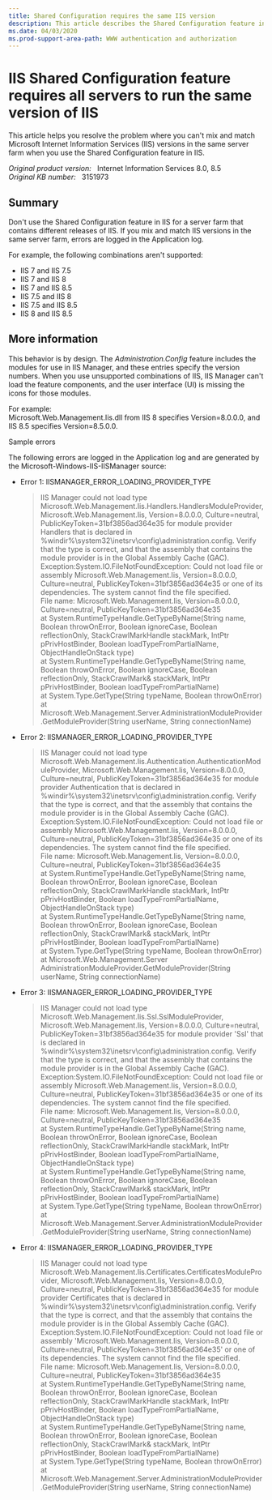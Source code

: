 ```yaml
---
title: Shared Configuration requires the same IIS version
description: This article describes the Shared Configuration feature in IIS. Emphasizes that you cannot mix and match IIS versions in the same server farm.
ms.date: 04/03/2020
ms.prod-support-area-path: WWW authentication and authorization
---
```

# IIS Shared Configuration feature requires all servers to run the same version of IIS

This article helps you resolve the problem where you can't mix and match Microsoft Internet Information Services (IIS) versions in the same server farm when you use the Shared Configuration feature in IIS.

_Original product version:_ &nbsp; Internet Information Services 8.0, 8.5  
_Original KB number:_ &nbsp; 3151973

## Summary

Don't use the Shared Configuration feature in IIS for a server farm that contains different releases of IIS. If you mix and match IIS versions in the same server farm, errors are logged in the Application log.

For example, the following combinations aren't supported:

- IIS 7 and IIS 7.5
- IIS 7 and IIS 8
- IIS 7 and IIS 8.5
- IIS 7.5 and IIS 8
- IIS 7.5 and IIS 8.5
- IIS 8 and IIS 8.5

## More information

This behavior is by design. The *Administration.Config* feature includes the modules for use in IIS Manager, and these entries specify the version numbers. When you use unsupported combinations of IIS, IIS Manager can't load the feature components, and the user interface (UI) is missing the icons for those modules.

For example:  
Microsoft.Web.Management.Iis.dll from IIS 8 specifies Version=8.0.0.0, and IIS 8.5 specifies Version=8.5.0.0.

Sample errors

The following errors are logged in the Application log and are generated by the Microsoft-Windows-IIS-IISManager source:

- Error 1: IISMANAGER_ERROR_LOADING_PROVIDER_TYPE

    > IIS Manager could not load type Microsoft.Web.Management.Iis.Handlers.HandlersModuleProvider, Microsoft.Web.Management.Iis, Version=8.0.0.0, Culture=neutral, PublicKeyToken=31bf3856ad364e35 for module provider Handlers that is declared in %windir%\system32\inetsrv\config\administration.config. Verify that the type is correct, and that the assembly that contains the module provider is in the Global Assembly Cache (GAC).
    > Exception:System.IO.FileNotFoundException: Could not load file or assembly Microsoft.Web.Management.Iis, Version=8.0.0.0, Culture=neutral, PublicKeyToken=31bf3856ad364e35 or one of its dependencies. The system cannot find the file specified.  
    > File name: Microsoft.Web.Management.Iis, Version=8.0.0.0, Culture=neutral, PublicKeyToken=31bf3856ad364e35  
    > at System.RuntimeTypeHandle.GetTypeByName(String name, Boolean throwOnError, Boolean ignoreCase, Boolean reflectionOnly, StackCrawlMarkHandle stackMark, IntPtr pPrivHostBinder, Boolean loadTypeFromPartialName, ObjectHandleOnStack type)  
    > at System.RuntimeTypeHandle.GetTypeByName(String name, Boolean throwOnError, Boolean ignoreCase, Boolean reflectionOnly, StackCrawlMark& stackMark, IntPtr pPrivHostBinder, Boolean loadTypeFromPartialName)  
    > at System.Type.GetType(String typeName, Boolean throwOnError)  
    > at Microsoft.Web.Management.Server.AdministrationModuleProvider.GetModuleProvider(String userName, String connectionName)

- Error 2: IISMANAGER_ERROR_LOADING_PROVIDER_TYPE

    > IIS Manager could not load type Microsoft.Web.Management.Iis.Authentication.AuthenticationModuleProvider, Microsoft.Web.Management.Iis, Version=8.0.0.0, Culture=neutral, PublicKeyToken=31bf3856ad364e35 for module provider Authentication that is declared in %windir%\system32\inetsrv\config\administration.config. Verify that the type is correct, and that the assembly that contains the module provider is in the Global Assembly Cache (GAC).  
    > Exception:System.IO.FileNotFoundException: Could not load file or assembly Microsoft.Web.Management.Iis, Version=8.0.0.0, Culture=neutral, PublicKeyToken=31bf3856ad364e35 or one of its dependencies. The system cannot find the file specified.  
    > File name: Microsoft.Web.Management.Iis, Version=8.0.0.0, Culture=neutral, PublicKeyToken=31bf3856ad364e35  
    > at System.RuntimeTypeHandle.GetTypeByName(String name, Boolean throwOnError, Boolean ignoreCase, Boolean reflectionOnly, StackCrawlMarkHandle stackMark, IntPtr pPrivHostBinder, Boolean loadTypeFromPartialName, ObjectHandleOnStack type)  
    > at System.RuntimeTypeHandle.GetTypeByName(String name, Boolean throwOnError, Boolean ignoreCase, Boolean reflectionOnly, StackCrawlMark& stackMark, IntPtr pPrivHostBinder, Boolean loadTypeFromPartialName)  
    > at System.Type.GetType(String typeName, Boolean throwOnError)  
    > at Microsoft.Web.Management.Server AdministrationModuleProvider.GetModuleProvider(String userName, String connectionName)

- Error 3: IISMANAGER_ERROR_LOADING_PROVIDER_TYPE

    > IIS Manager could not load type Microsoft.Web.Management.Iis.Ssl.SslModuleProvider, Microsoft.Web.Management.Iis, Version=8.0.0.0, Culture=neutral, PublicKeyToken=31bf3856ad364e35 for module provider 'Ssl' that is declared in %windir%\system32\inetsrv\config\administration.config. Verify that the type is correct, and that the assembly that contains the module provider is in the Global Assembly Cache (GAC).  
    > Exception:System.IO.FileNotFoundException: Could not load file or assembly Microsoft.Web.Management.Iis, Version=8.0.0.0, Culture=neutral, PublicKeyToken=31bf3856ad364e35 or one of its dependencies. The system cannot find the file specified.  
    > File name: Microsoft.Web.Management.Iis, Version=8.0.0.0, Culture=neutral, PublicKeyToken=31bf3856ad364e35  
    > at System.RuntimeTypeHandle.GetTypeByName(String name, Boolean throwOnError, Boolean ignoreCase, Boolean reflectionOnly, StackCrawlMarkHandle stackMark, IntPtr pPrivHostBinder, Boolean loadTypeFromPartialName, ObjectHandleOnStack type)  
    > at System.RuntimeTypeHandle.GetTypeByName(String name, Boolean throwOnError, Boolean ignoreCase, Boolean reflectionOnly, StackCrawlMark& stackMark, IntPtr pPrivHostBinder, Boolean loadTypeFromPartialName)  
    > at System.Type.GetType(String typeName, Boolean throwOnError)  
    > at Microsoft.Web.Management.Server.AdministrationModuleProvider.GetModuleProvider(String userName, String connectionName)

- Error 4: IISMANAGER_ERROR_LOADING_PROVIDER_TYPE

    > IIS Manager could not load type Microsoft.Web.Management.Iis.Certificates.CertificatesModuleProvider, Microsoft.Web.Management.Iis, Version=8.0.0.0, Culture=neutral, PublicKeyToken=31bf3856ad364e35 for module provider Certificates that is declared in %windir%\system32\inetsrv\config\administration.config. Verify that the type is correct, and that the assembly that contains the module provider is in the Global Assembly Cache (GAC).  
    > Exception:System.IO.FileNotFoundException: Could not load file or assembly 'Microsoft.Web.Management.Iis, Version=8.0.0.0, Culture=neutral, PublicKeyToken=31bf3856ad364e35' or one of its dependencies. The system cannot find the file specified.  
    > File name: Microsoft.Web.Management.Iis, Version=8.0.0.0, Culture=neutral, PublicKeyToken=31bf3856ad364e35  
    > at System.RuntimeTypeHandle.GetTypeByName(String name, Boolean throwOnError, Boolean ignoreCase, Boolean reflectionOnly, StackCrawlMarkHandle stackMark, IntPtr pPrivHostBinder, Boolean loadTypeFromPartialName, ObjectHandleOnStack type)  
    > at System.RuntimeTypeHandle.GetTypeByName(String name, Boolean throwOnError, Boolean ignoreCase, Boolean reflectionOnly, StackCrawlMark& stackMark, IntPtr pPrivHostBinder, Boolean loadTypeFromPartialName)  
    > at System.Type.GetType(String typeName, Boolean throwOnError)  
    > at Microsoft.Web.Management.Server.AdministrationModuleProvider.GetModuleProvider(String userName, String connectionName)
